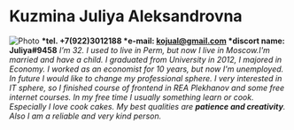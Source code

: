 # **Kuzmina Juliya Aleksandrovna** #
![Photo](/front/IMG_5427.jpg)
__*tel. +7(922)3012188 *e-mail: kojual@gmail.com *discort name: Juliya#9458__
*I’m 32. I used to live in Perm, but now I live in Moscow.I'm married and have a child.*
*I graduated from University in 2012, I majored in Economy.*
*I worked as an economist for 10 years, but now I'm unemployed. In future I would like to change my professional sphere.*
*I very interested in IT sphere, so I finished course of frontend in REA Plekhanov and some free internet courses.*
*In my free time I usually something learn or cook. Especially I love cook cakes.*
*My best qualities are **patience and creativity**. Also I am a reliable and very kind person.*